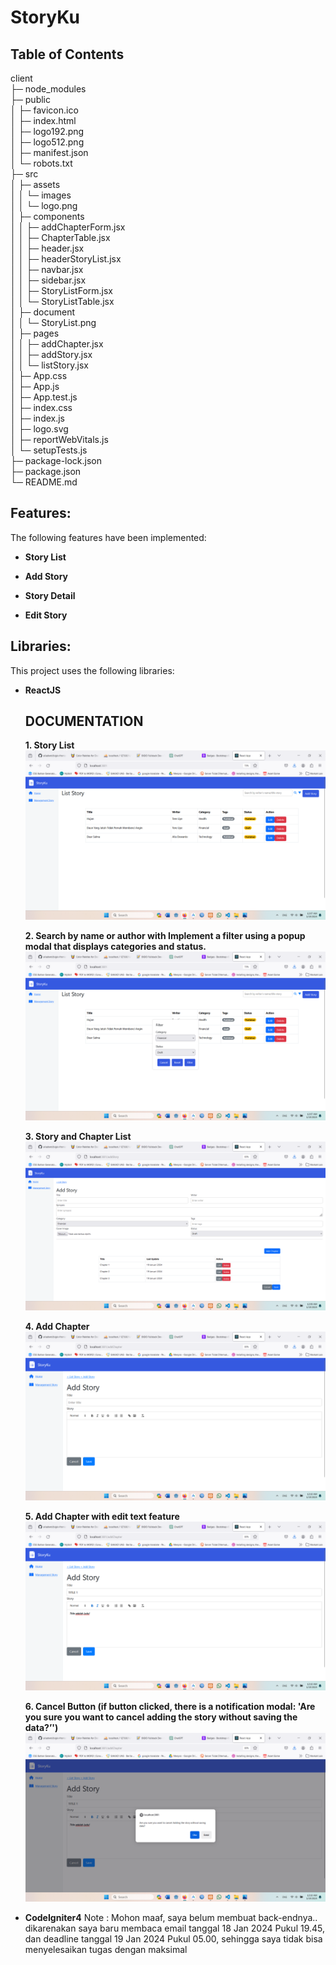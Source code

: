 # StoryKu

## Table of Contents
client                                                                           
├─ node_modules                                                      
├─ public                                                                        
│  ├─ favicon.ico                                                                
│  ├─ index.html                                                                 
│  ├─ logo192.png                                                                
│  ├─ logo512.png                                                                
│  ├─ manifest.json                                                              
│  └─ robots.txt                                                                 
├─ src                                                                           
│  ├─ assets                                                                     
│  │  └─ images                                                                  
│  │     └─ logo.png                                                             
│  ├─ components                                                                 
│  │  ├─ addChapterForm.jsx                                                      
│  │  ├─ ChapterTable.jsx                                                        
│  │  ├─ header.jsx                                                              
│  │  ├─ headerStoryList.jsx                                                     
│  │  ├─ navbar.jsx                                                              
│  │  ├─ sidebar.jsx                                                             
│  │  ├─ StoryListForm.jsx                                                       
│  │  └─ StoryListTable.jsx                                                      
│  ├─ document                                                                   
│  │  └─ StoryList.png                                                           
│  ├─ pages                                                                      
│  │  ├─ addChapter.jsx                                                          
│  │  ├─ addStory.jsx                                                            
│  │  └─ listStory.jsx                                                           
│  ├─ App.css                                                                    
│  ├─ App.js                                                                     
│  ├─ App.test.js                                                                
│  ├─ index.css                                                                  
│  ├─ index.js                                                                   
│  ├─ logo.svg                                                                   
│  ├─ reportWebVitals.js                                                         
│  └─ setupTests.js                                                              
├─ package-lock.json                                                             
├─ package.json                                                                  
└─ README.md                                                                     



## <a name="features"></a> Features:
The following features have been implemented:
- **Story List**

- **Add Story**

- **Story Detail**

- **Edit Story**

## <a name="libraries"></a> Libraries:
This project uses the following libraries:

- **ReactJS**

  ## DOCUMENTATION
  **1. Story List**
![Screenshot 1](src/document/1.png)

  **2. Search by name or author with Implement a filter using a popup modal that displays categories and status.**
![Screenshot 2](src/document/2.png)

  **3. Story and Chapter List**
![Screenshot 3](src/document/3.png)

  **4. Add Chapter**
![Screenshot 4](src/document/4.png)

  **5. Add Chapter with edit text feature**
![Screenshot 5](src/document/5.png)

  **6. Cancel Button (if button clicked, there is a notification modal: 'Are you sure you want to cancel adding the story without saving the data?’')**
![Screenshot 6](src/document/6.png)

- **CodeIgniter4**
Note : Mohon maaf, saya belum membuat back-endnya.. dikarenakan saya baru membaca email tanggal 18 Jan 2024 Pukul 19.45, dan deadline tanggal 19 Jan 2024 Pukul 05.00, sehingga saya tidak bisa menyelesaikan tugas dengan maksimal

